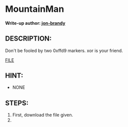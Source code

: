 # MountainMan
#### Write-up author: [jon-brandy](https://github.com/jon-brandy)
## DESCRIPTION:
Don't be fooled by two 0xffd9 markers. xor is your friend.

[FILE]()

## HINT:
- NONE

## STEPS:
1. First, download the file given.
2. 
